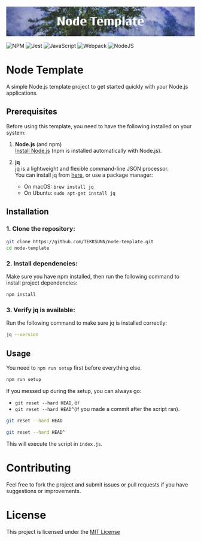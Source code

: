 ![Node Template](assets/banner.png)

![NPM](https://img.shields.io/badge/NPM-%23CB3837.svg?style=for-the-badge&logo=npm&logoColor=white)
![Jest](https://img.shields.io/badge/-jest-%23C21325?style=for-the-badge&logo=jest&logoColor=white)
![JavaScript](https://img.shields.io/badge/javascript-%23323330.svg?style=for-the-badge&logo=javascript&logoColor=%23F7DF1E)
![Webpack](https://img.shields.io/badge/webpack-%238DD6F9.svg?style=for-the-badge&logo=webpack&logoColor=black)
![NodeJS](https://img.shields.io/badge/node.js-6DA55F?style=for-the-badge&logo=node.js&logoColor=white)

# Node Template

A simple Node.js template project to get started quickly with your Node.js applications.

## Prerequisites

Before using this template, you need to have the following installed on your system:

1. **Node.js** (and npm)  
   [Install Node.js](https://nodejs.org/) (npm is installed automatically with Node.js).

2. **jq**  
   jq is a lightweight and flexible command-line JSON processor.  
   You can install jq from [here](https://stedolan.github.io/jq/download/), or use a package manager:
   - On macOS: `brew install jq`
   - On Ubuntu: `sudo apt-get install jq`

## Installation

### 1. Clone the repository:

```bash
git clone https://github.com/TEKKSUNN/node-template.git
cd node-template
```

### 2. Install dependencies:

Make sure you have npm installed, then run the following command to install project dependencies:

```bash
npm install
```

### 3. Verify jq is available:

Run the following command to make sure jq is installed correctly:

```bash
jq --version
```

## Usage

You need to `npm run setup` first before everything else.

```bash
npm run setup
```

If you messed up during the setup, you can always go:
- `git reset --hard HEAD`, or
- `git reset --hard HEAD^`(if you made a commit after the script ran).

```bash
git reset --hard HEAD
```

```bash
git reset --hard HEAD^
```

This will execute the script in `index.js`.

# Contributing

Feel free to fork the project and submit issues or pull requests if you have suggestions or improvements.

# License

This project is licensed under the [MIT License](LICENSE)

